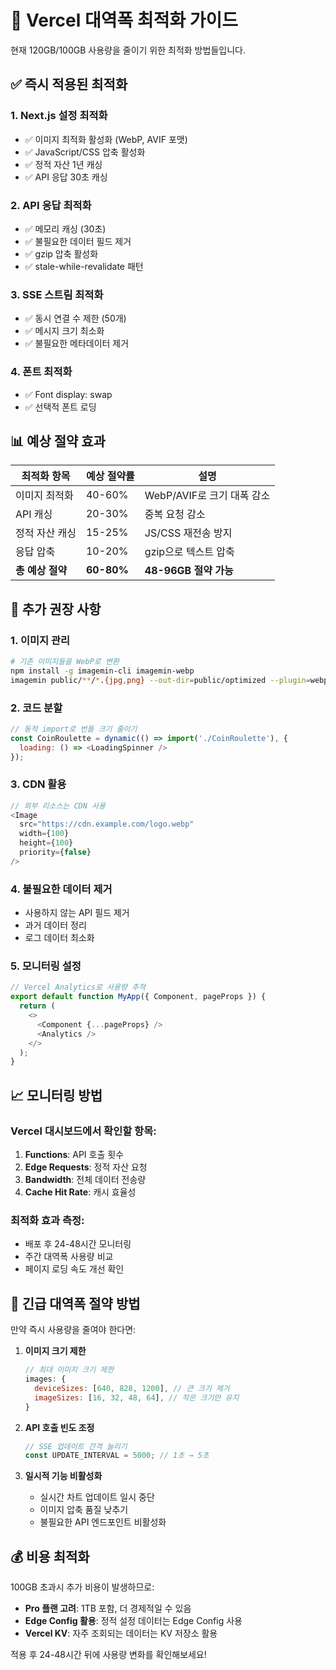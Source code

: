 # 🚀 Vercel 대역폭 최적화 가이드

현재 120GB/100GB 사용량을 줄이기 위한 최적화 방법들입니다.

## ✅ 즉시 적용된 최적화

### 1. **Next.js 설정 최적화**
- ✅ 이미지 최적화 활성화 (WebP, AVIF 포맷)
- ✅ JavaScript/CSS 압축 활성화 
- ✅ 정적 자산 1년 캐싱
- ✅ API 응답 30초 캐싱

### 2. **API 응답 최적화**
- ✅ 메모리 캐싱 (30초)
- ✅ 불필요한 데이터 필드 제거
- ✅ gzip 압축 활성화
- ✅ stale-while-revalidate 패턴

### 3. **SSE 스트림 최적화**
- ✅ 동시 연결 수 제한 (50개)
- ✅ 메시지 크기 최소화
- ✅ 불필요한 메타데이터 제거

### 4. **폰트 최적화**
- ✅ Font display: swap
- ✅ 선택적 폰트 로딩

## 📊 예상 절약 효과

| 최적화 항목 | 예상 절약률 | 설명 |
|------------|------------|------|
| 이미지 최적화 | 40-60% | WebP/AVIF로 크기 대폭 감소 |
| API 캐싱 | 20-30% | 중복 요청 감소 |
| 정적 자산 캐싱 | 15-25% | JS/CSS 재전송 방지 |
| 응답 압축 | 10-20% | gzip으로 텍스트 압축 |
| **총 예상 절약** | **60-80%** | **48-96GB 절약 가능** |

## 🔧 추가 권장 사항

### 1. **이미지 관리**
```bash
# 기존 이미지들을 WebP로 변환
npm install -g imagemin-cli imagemin-webp
imagemin public/**/*.{jpg,png} --out-dir=public/optimized --plugin=webp
```

### 2. **코드 분할**
```javascript
// 동적 import로 번들 크기 줄이기
const CoinRoulette = dynamic(() => import('./CoinRoulette'), {
  loading: () => <LoadingSpinner />
});
```

### 3. **CDN 활용**
```javascript
// 외부 리소스는 CDN 사용
<Image 
  src="https://cdn.example.com/logo.webp"
  width={100} 
  height={100}
  priority={false}
/>
```

### 4. **불필요한 데이터 제거**
- 사용하지 않는 API 필드 제거
- 과거 데이터 정리
- 로그 데이터 최소화

### 5. **모니터링 설정**
```javascript
// Vercel Analytics로 사용량 추적
export default function MyApp({ Component, pageProps }) {
  return (
    <>
      <Component {...pageProps} />
      <Analytics />
    </>
  );
}
```

## 📈 모니터링 방법

### Vercel 대시보드에서 확인할 항목:
1. **Functions**: API 호출 횟수
2. **Edge Requests**: 정적 자산 요청
3. **Bandwidth**: 전체 데이터 전송량
4. **Cache Hit Rate**: 캐시 효율성

### 최적화 효과 측정:
- 배포 후 24-48시간 모니터링
- 주간 대역폭 사용량 비교
- 페이지 로딩 속도 개선 확인

## 🚨 긴급 대역폭 절약 방법

만약 즉시 사용량을 줄여야 한다면:

1. **이미지 크기 제한**
   ```javascript
   // 최대 이미지 크기 제한
   images: {
     deviceSizes: [640, 828, 1200], // 큰 크기 제거
     imageSizes: [16, 32, 48, 64], // 작은 크기만 유지
   }
   ```

2. **API 호출 빈도 조정**
   ```javascript
   // SSE 업데이트 간격 늘리기
   const UPDATE_INTERVAL = 5000; // 1초 → 5초
   ```

3. **일시적 기능 비활성화**
   - 실시간 차트 업데이트 일시 중단
   - 이미지 압축 품질 낮추기
   - 불필요한 API 엔드포인트 비활성화

## 💰 비용 최적화

100GB 초과시 추가 비용이 발생하므로:
- **Pro 플랜 고려**: 1TB 포함, 더 경제적일 수 있음
- **Edge Config 활용**: 정적 설정 데이터는 Edge Config 사용
- **Vercel KV**: 자주 조회되는 데이터는 KV 저장소 활용

적용 후 24-48시간 뒤에 사용량 변화를 확인해보세요!